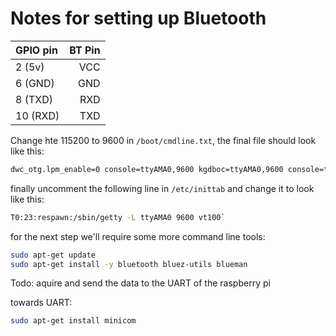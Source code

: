 Notes for setting up Bluetooth
==============================


| GPIO pin |BT Pin |
| :---     |   ---:| 
| 2 (5v)	 |   VCC |
| 6 (GND)  |	 GND |
| 8 (TXD)  |	 RXD |
| 10 (RXD) |   TXD | 



Change hte 115200 to 9600 in `/boot/cmdline.txt`, the final file should look like this:

```sh
dwc_otg.lpm_enable=0 console=ttyAMA0,9600 kgdboc=ttyAMA0,9600 console=tty1 root=/dev/mmcblk0p2 rootfstype=ext4 elevator=deadline rootwait`
```

finally uncomment the following line in `/etc/inittab` and change it to look like this:

```sh
T0:23:respawn:/sbin/getty -L ttyAMA0 9600 vt100`
```

for the next step we'll require some more command line tools:
```sh
sudo apt-get update
sudo apt-get install -y bluetooth bluez-utils blueman
```

Todo:
aquire and send the data to the UART of the raspberry pi

towards UART:

```sh
sudo apt-get install minicom
```

